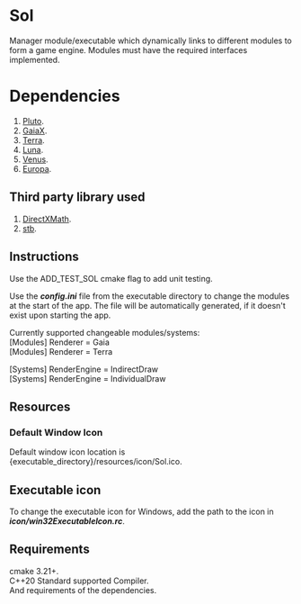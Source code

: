 # Sol
Manager module/executable which dynamically links to different modules to form a game engine. Modules must have the required interfaces implemented.

# Dependencies
1. [Pluto](https://github.com/razerx100/Pluto).
2. [GaiaX](https://github.com/razerx100/GaiaX).
3. [Terra](https://github.com/razerx100/Terra).
4. [Luna](https://github.com/razerx100/Luna).
5. [Venus](https://github.com/razerx100/Venus).
6. [Europa](https://github.com/razerx100/Europa).

## Third party library used
1. [DirectXMath](https://github.com/microsoft/DirectXMath).
2. [stb](https://github.com/nothings/stb).

## Instructions
Use the ADD_TEST_SOL cmake flag to add unit testing.

Use the ***config.ini*** file from the executable directory to change the modules at the start of the app. The file will be automatically generated, if it doesn't exist upon starting the app.

Currently supported changeable modules/systems:\
[Modules] Renderer = Gaia\
[Modules] Renderer = Terra

[Systems] RenderEngine = IndirectDraw\
[Systems] RenderEngine = IndividualDraw

## Resources
### Default Window Icon
Default window icon location is {executable_directory}/resources/icon/Sol.ico.

## Executable icon
To change the executable icon for Windows, add the path to the icon in ***icon/win32ExecutableIcon.rc***. 

## Requirements
cmake 3.21+.\
C++20 Standard supported Compiler.\
And requirements of the dependencies.
